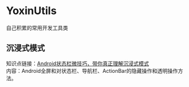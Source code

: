 # YoxinUtils
自己积累的常用开发工具类

## 沉浸式模式
知识点链接：[Android状态栏微技巧，带你真正理解沉浸式模式](http://blog.csdn.net/guolin_blog/article/details/51763825)  
内容：Android全屏和对状态栏、导航栏、ActionBar的隐藏操作和透明操作方法。  
